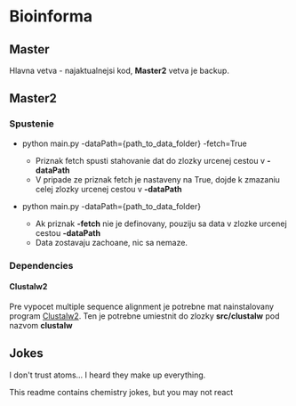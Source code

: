 # Bioinforma

## Master

Hlavna vetva - najaktualnejsi kod, **Master2** vetva je backup.

## Master2
### Spustenie

* python main.py -dataPath={path_to_data_folder} -fetch=True
	* Priznak fetch spusti stahovanie dat do zlozky urcenej cestou v **-dataPath**
	* V pripade ze priznak fetch je nastaveny na True, dojde k zmazaniu celej zlozky
	  urcenej cestou v **-dataPath**

* python main.py -dataPath={path_to_data_folder}
	* Ak priznak **-fetch** nie je definovany, pouziju sa data v zlozke urcenej cestou 
	  **-dataPath**
	* Data zostavaju zachoane, nic sa nemaze.

### Dependencies

#### Clustalw2

Pre vypocet multiple sequence alignment je potrebne mat nainstalovany program 
[Clustalw2](http://clustal.org/download/current/). Ten je potrebne umiestnit do zlozky **src/clustalw** pod nazvom **clustalw**

## Jokes

I don't trust atoms... I heard they make up everything.

This readme contains chemistry jokes, but you may not react
